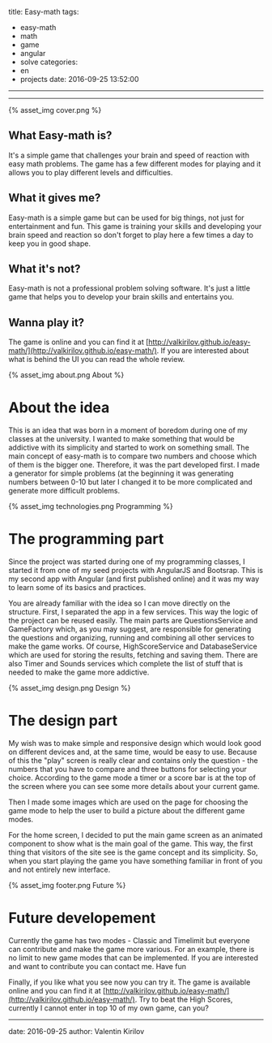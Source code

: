 title: Easy-math
tags:
  - easy-math
  - math
  - game
  - angular
  - solve
categories:
  - en
  - projects
date: 2016-09-25 13:52:00
---
---

{% asset_img cover.png %}

## What Easy-math is?
It's a simple game that challenges your brain and speed of reaction with easy math problems. The game has a few different modes for playing and it allows you to play different levels and difficulties.
 
## What it gives me?
Easy-math is a simple game but can be used for big things, not just for entertainment and fun. This game is training your skills and developing your brain speed and reaction so don't forget to play here a few times a day to keep you in good shape.
 
## What it's not?
Easy-math is not a professional problem solving software. It's just a little game that helps you to develop your brain skills and entertains you.
 
## Wanna play it?
The game is online and you can find it at [http://valkirilov.github.io/easy-math/](http://valkirilov.github.io/easy-math/).
If you are interested about what is behind the UI you can read the whole review.

{% asset_img about.png About %}

# About the idea
This is an idea that was born in a moment of boredom during one of my classes at the university. I wanted to make something that would be addictive with its simplicity and started to work on something small. The main concept of easy-math is to compare two numbers and choose which of them is the bigger one. Therefore, it was the part developed first. I made a generator for simple problems (at the beginning it was generating numbers between 0-10 but later I changed it to be more complicated and generate more difficult problems.

{% asset_img technologies.png Programming %}

# The programming part
Since the project was started during one of my programming classes, I started it from one of my seed projects with AngularJS and Bootsrap. This is my second app with Angular (and first published online) and it was my way to learn some of its basics and practices.

You are already familiar with the idea so I can move directly on the structure. First, I separated the app in a few services. This way the logic of the project can be reused easily. The main parts are QuestionsService and GameFactory which, as you may suggest, are responsible for generating the questions and organizing, running and combining all other services to make the game works. Of course, HighScoreService and DatabaseService which are used for storing the results, fetching and saving them. There are also Timer and Sounds services which complete the list of stuff that is needed to make the game more addictive.

{% asset_img design.png Design %}

# The design part
My wish was to make simple and responsive design which would look good on different devices and, at the same time, would be easy to use. Because of this the "play" screen is really clear and contains only the question - the numbers that you have to compare and three buttons for selecting your choice. According to the game mode a timer or a score bar is at the top of the screen where you can see some more details about your current game.
 
Then I made some images which are used on the page for choosing the game mode to help the user to build a picture about the different game modes.
 
For the home screen, I decided to put the main game screen as an animated component to show what is the main goal of the game. This way, the first thing that visitors of the site see is the game concept and its simplicity. So,  when you start playing the game you have something familiar in front of you and not entirely new interface.

{% asset_img footer.png Future %}

# Future developement
Currently the game has two modes - Classic and Timelimit but everyone can contribute and make the game more various. For an example, there is no limit to new game modes that can be implemented. If you are interested and want to contribute you can contact me.
Have fun

Finally, if you like what you see now you can try it. The game is available online and you can find it at [http://valkirilov.github.io/easy-math/](http://valkirilov.github.io/easy-math/).
Try to beat the High Scores, currently I cannot enter in top 10 of my own game, can you?


---
date: 2016-09-25
author: Valentin Kirilov